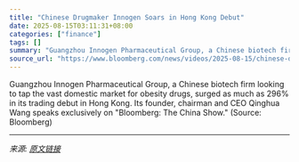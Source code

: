 ```yaml
---
title: "Chinese Drugmaker Innogen Soars in Hong Kong Debut"
date: 2025-08-15T03:11:31+08:00
categories: ["finance"]
tags: []
summary: "Guangzhou Innogen Pharmaceutical Group, a Chinese biotech firm looking to tap the vast domestic market for obesity drugs, surged as much as 296% in its trading debut in Hong Kong. Its founder, chairma"
source_url: "https://www.bloomberg.com/news/videos/2025-08-15/chinese-drugmaker-innogen-soars-in-hong-kong-debut-video"
---
```


Guangzhou Innogen Pharmaceutical Group, a Chinese biotech firm looking to tap the vast domestic market for obesity drugs, surged as much as 296% in its trading debut in Hong Kong. Its founder, chairman and CEO Qinghua Wang speaks exclusively on "Bloomberg: The China Show." (Source: Bloomberg)

---

*来源: [原文链接](https://www.bloomberg.com/news/videos/2025-08-15/chinese-drugmaker-innogen-soars-in-hong-kong-debut-video)*

